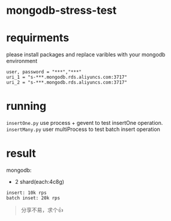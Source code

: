 # mongodb-stress-test
# requirments
please install packages and replace varibles with your mongodb environment
```
user, password = "***","***"
uri_1 = "s-***.mongodb.rds.aliyuncs.com:3717"
uri_2 = "s-***.mongodb.rds.aliyuncs.com:3717"
```
# running
`insertOne.py` use process + gevent to test insertOne operation.  
`insertMany.py` user multiProcess to test batch insert operation

# result
mongodb:
 - 2 shard(each:4c8g) 
```
insert: 10k rps
batch inset: 20k rps
```
>分享不易，求个👍
